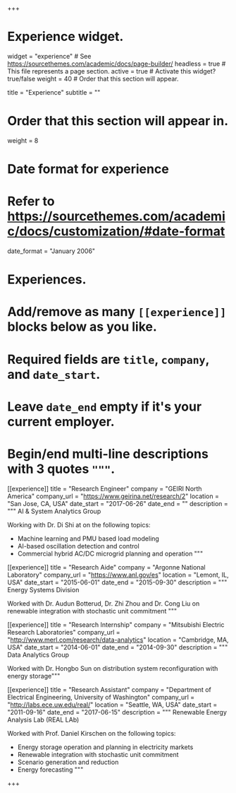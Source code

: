 +++
# Experience widget.
widget = "experience"  # See https://sourcethemes.com/academic/docs/page-builder/
headless = true  # This file represents a page section.
active = true  # Activate this widget? true/false
weight = 40  # Order that this section will appear.

title = "Experience"
subtitle = ""

# Order that this section will appear in.
weight = 8

# Date format for experience
#   Refer to https://sourcethemes.com/academic/docs/customization/#date-format
date_format = "January 2006"

# Experiences.
#   Add/remove as many `[[experience]]` blocks below as you like.
#   Required fields are `title`, `company`, and `date_start`.
#   Leave `date_end` empty if it's your current employer.
#   Begin/end multi-line descriptions with 3 quotes `"""`.

[[experience]]
  title = "Research Engineer"
  company = "GEIRI North America"
  company_url = "https://www.geirina.net/research/2"
  location = "San Jose, CA, USA"
  date_start = "2017-06-26"
  date_end = ""
  description = """
  AI & System Analytics Group 
  
  Working with Dr. Di Shi at on the following topics:
  
  * Machine learning and PMU based load modeling
  * AI-based oscillation detection and control
  * Commercial hybrid AC/DC microgrid planning and operation
  """

[[experience]]
  title = "Research Aide"
  company = "Argonne National Laboratory"
  company_url = "https://www.anl.gov/es"
  location = "Lemont, IL, USA"
  date_start = "2015-06-01"
  date_end = "2015-09-30"
  description = """
  Energy Systems Division
  
  Worked with Dr. Audun Botterud, Dr. Zhi Zhou and Dr. Cong Liu on renewable integration with stochastic unit commitment
"""

[[experience]]
  title = "Research Internship"
  company = "Mitsubishi Electric Research Laboratories"
  company_url = "http://www.merl.com/research/data-analytics"
  location = "Cambridge, MA, USA"
  date_start = "2014-06-01"
  date_end = "2014-09-30"
  description = """
  Data Analytics Group
  
  Worked with Dr. Hongbo Sun on distribution system reconfiguration with energy storage"""

[[experience]]
  title = "Research Assistant"
  company = "Department of Electrical Engineering, University of Washington"
  company_url = "http://labs.ece.uw.edu/real/"
  location = "Seattle, WA, USA"
  date_start = "2011-09-16"
  date_end = "2017-06-15"
  description = """
  Renewable Energy Analysis Lab (REAL LAb) 
  
  Worked with Prof. Daniel Kirschen on the following topics:
  
  * Energy storage operation and planning in electricity markets
  * Renewable integration with stochastic unit commitment
  * Scenario generation and reduction
  * Energy forecasting
  """

+++

